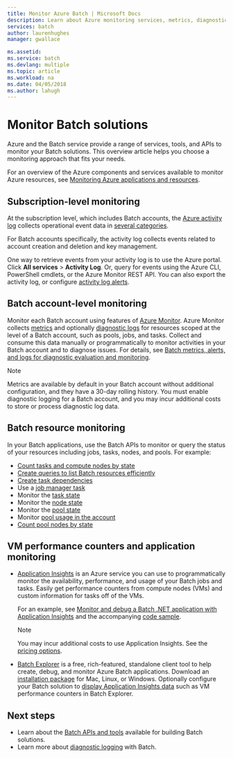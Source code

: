 ```yaml
---
title: Monitor Azure Batch | Microsoft Docs
description: Learn about Azure monitoring services, metrics, diagnostic logs, and other monitoring features for Azure Batch.
services: batch
author: laurenhughes
manager: gwallace

ms.assetid: 
ms.service: batch
ms.devlang: multiple
ms.topic: article
ms.workload: na
ms.date: 04/05/2018
ms.author: lahugh
---
```


# Monitor Batch solutions

Azure and the Batch service provide a range of services, tools, and APIs to monitor your Batch solutions. This overview article helps you choose a monitoring approach that fits your needs.

For an overview of the Azure components and services available to monitor Azure resources, see [Monitoring Azure applications and resources](../monitoring-and-diagnostics/monitoring-overview.md).

## Subscription-level monitoring

At the subscription level, which includes Batch accounts, the [Azure activity log](../azure-monitor/platform/activity-logs-overview.md) collects operational event data in [several categories](../azure-monitor/platform/activity-logs-overview.md#categories-in-the-activity-log).

For Batch accounts specifically, the activity log collects events related to account creation and deletion and key management.

One way to retrieve events from your activity log is to use the Azure portal. Click **All services** > **Activity Log**. Or, query for events using the Azure CLI, PowerShell cmdlets, or the Azure Monitor REST API. You can also export the activity log, or configure [activity log alerts](../monitoring-and-diagnostics/monitoring-activity-log-alerts-new-experience.md).

## Batch account-level monitoring

Monitor each Batch account using features of [Azure Monitor](../azure-monitor/overview.md). Azure Monitor collects [metrics](../azure-monitor/platform/data-platform-metrics.md) and optionally [diagnostic logs](../azure-monitor/platform/diagnostic-logs-overview.md) for resources scoped at the level of a Batch account, such as pools, jobs, and tasks. Collect and consume this data manually or programmatically to monitor activities in your Batch account and to diagnose issues. For details, see [Batch metrics, alerts, and logs for diagnostic evaluation and monitoring](batch-diagnostics.md).
 
> [!NOTE]
> Metrics are available by default in your Batch account without additional configuration, and they have a 30-day rolling history. You must enable diagnostic logging for a Batch account, and you may incur additional costs to store or process diagnostic log data. 

## Batch resource monitoring

In your Batch applications, use the Batch APIs to monitor or query the status of your resources including jobs, tasks, nodes, and pools. For example:

* [Count tasks and compute nodes by state](batch-get-resource-counts.md)
* [Create queries to list Batch resources efficiently](batch-efficient-list-queries.md)
* [Create task dependencies](batch-task-dependencies.md)
* Use a [job manager task](/rest/api/batchservice/job/add#jobmanagertask)
* Monitor the [task state](/rest/api/batchservice/task/list#taskstate)
* Monitor the [node state](/rest/api/batchservice/computenode/list#computenodestate)
* Monitor the [pool state](/rest/api/batchservice/pool/get#poolstate)
* Monitor [pool usage in the account](/rest/api/batchservice/pool/listusagemetrics)
* [Count pool nodes by state](/rest/api/batchservice/account/listpoolnodecounts)

## VM performance counters and application monitoring

* [Application Insights](../azure-monitor/app/app-insights-overview.md) is an Azure service you can use to programmatically monitor the availability, performance, and usage of your Batch jobs and tasks. Easily get performance counters from compute nodes (VMs) and custom information for tasks off of the VMs. 

  For an example, see [Monitor and debug a Batch .NET application with Application Insights](monitor-application-insights.md) and the accompanying [code sample](https://github.com/Azure/azure-batch-samples/tree/master/CSharp/ArticleProjects/ApplicationInsights).

  > [!NOTE]
  > You may incur additional costs to use Application Insights. See the [pricing options](https://azure.microsoft.com/pricing/details/application-insights/). 
  >

* [Batch Explorer](https://github.com/Azure/BatchExplorer) is a free, rich-featured, standalone client tool to help create, debug, and monitor Azure Batch applications. Download an [installation package](https://azure.github.io/BatchExplorer/) for Mac, Linux, or Windows. Optionally configure your Batch solution to [display Application Insights data](https://github.com/Azure/batch-insights) such as VM performance counters in Batch Explorer.


## Next steps

* Learn about the [Batch APIs and tools](batch-apis-tools.md) available for building Batch solutions.
* Learn more about [diagnostic logging](batch-diagnostics.md) with Batch.